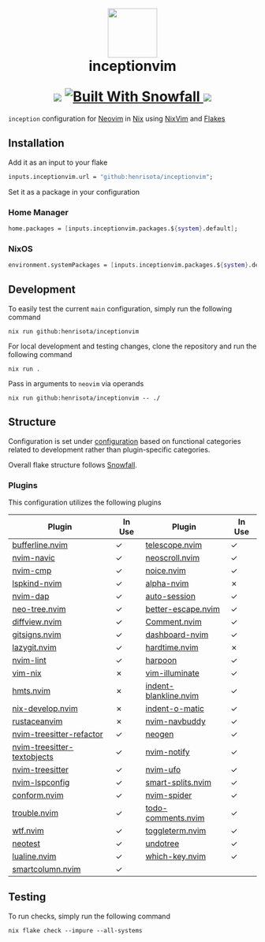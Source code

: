 <h1 align="center">
   <img src="https://raw.githubusercontent.com/NixOS/nixos-artwork/refs/heads/master/logo/nix-snowflake-colours.svg" width="100px" />
   <br>
   inceptionvim
   <div align="center">
      <p></p>
      <div align="center">
         <a>
            <img src="https://img.shields.io/badge/Nix-Unstable-blue?style=for-the-badge&logo=nixos&label=NIX&labelColor=303446&color=94e2d5">
         </a>
         <a href="https://github.com/snowfallorg/lib" target="_blank">
            <img alt="Built With Snowfall" src="https://img.shields.io/static/v1?label=Built%20With&labelColor=303446&message=Snowfall&color=94e2d5&style=for-the-badge">
         </a>
         <a href="https://github.com/henrisota/inception/blob/main/LICENSE">
            <img src="https://img.shields.io/static/v1.svg?style=for-the-badge&label=License&message=MIT&colorA=313244&colorB=FAB387&logo=unlicense&logoColor=FAB387&labelColor=303446"/>
         </a>
      </div>
   </div>
</h1>

`inception` configuration for [Neovim](https://neovim.io/) in [Nix](https://nixos.org/) using [NixVim](https://nix-community.github.io/nixvim/) and [Flakes](https://)

## Installation

Add it as an input to your flake

```nix
inputs.inceptionvim.url = "github:henrisota/inceptionvim";
```

Set it as a package in your configuration

### Home Manager

```nix
home.packages = [inputs.inceptionvim.packages.${system}.default];
```

### NixOS

```nix
environment.systemPackages = [inputs.inceptionvim.packages.${system}.default];
```

## Development

To easily test the current `main` configuration, simply run the following command

```shell
nix run github:henrisota/inceptionvim
```

For local development and testing changes, clone the repository and run the following command

```shell
nix run .
```

Pass in arguments to `neovim` via operands

```
nix run github:henrisota/inceptionvim -- ./
```

## Structure

Configuration is set under [configuration](./configuration/) based on functional categories related to development rather than plugin-specific categories.

Overall flake structure follows [Snowfall](https://snowfall.org/).


### Plugins

This configuration utilizes the following plugins

| Plugin | In Use | Plugin | In Use |
| - | - | - | - |
| [bufferline.nvim](https://github.com/akinsho/bufferline.nvim) | ✓ | [telescope.nvim](https://github.com/nvim-telescope/telescope.nvim) | ✓ |
| [nvim-navic](https://github.com/SmiteshP/nvim-navic) | ✓ | [neoscroll.nvim](https://github.com/karb94/neoscroll.nvim) | ✓ |
| [nvim-cmp](https://github.com/hrsh7th/nvim-cmp) | ✓ | [noice.nvim](https://github.com/folke/noice.nvim) | ✓ |
| [lspkind-nvim](https://github.com/onsails/lspkind-nvim) | ✓ | [alpha-nvim](https://github.com/goolord/alpha-nvim) | ✗ |
| [nvim-dap](https://github.com/mfussenegger/nvim-dap) | ✓ | [auto-session](https://github.com/rmagatti/auto-session) | ✓ |
| [neo-tree.nvim](https://github.com/nvim-neo-tree/neo-tree.nvim) | ✓ | [better-escape.nvim](https://github.com/max397574/better-escape.nvim) | ✓ |
| [diffview.nvim](https://github.com/sindrets/diffview.nvim) | ✓ | [Comment.nvim](https://github.com/numToStr/Comment.nvim) | ✓ |
| [gitsigns.nvim](https://github.com/lewis6991/gitsigns.nvim) | ✓ | [dashboard-nvim](https://github.com/nvimdev/dashboard-nvim) | ✓ |
| [lazygit.nvim](https://github.com/kdheepak/lazygit.nvim) | ✓ | [hardtime.nvim](https://github.com/m4xshen/hardtime.nvim) | ✗ |
| [nvim-lint](https://github.com/mfussenegger/nvim-lint) | ✓ | [harpoon](https://github.com/ThePrimeagen/harpoon) | ✓ |
| [vim-nix](https://github.com/LnL7/vim-nix) | ✗ | [vim-illuminate](https://github.com/RRethy/vim-illuminate) | ✓ |
| [hmts.nvim](https://github.com/calops/hmts.nvim) | ✗ | [indent-blankline.nvim](https://github.com/lukas-reineke/indent-blankline.nvim) | ✓ |
| [nix-develop.nvim](https://github.com/figsoda/nix-develop.nvim) | ✗ | [indent-o-matic](https://github.com/Darazaki/indent-o-matic) | ✓ |
| [rustaceanvim](https://github.com/mrcjkb/rustaceanvim) | ✗ | [nvim-navbuddy](https://github.com/SmiteshP/nvim-navbuddy) | ✓ |
| [nvim-treesitter-refactor](https://github.com/nvim-treesitter/nvim-treesitter-refactor) | ✓ | [neogen](https://github.com/danymat/neogen) | ✓ |
| [nvim-treesitter-textobjects](https://github.com/nvim-treesitter/nvim-treesitter-textobjects) | ✓ | [nvim-notify](https://github.com/rcarriga/nvim-notify) | ✓ |
| [nvim-treesitter](https://github.com/nvim-treesitter/nvim-treesitter) | ✓ | [nvim-ufo](https://github.com/kevinhwang91/nvim-ufo) | ✓ |
| [nvim-lspconfig](https://github.com/neovim/nvim-lspconfig) | ✓ | [smart-splits.nvim](https://github.com/mrjones2014/smart-splits.nvim) | ✓ |
| [conform.nvim](https://github.com/stevearc/conform.nvim) | ✓ | [nvim-spider](https://github.com/chrisgrieser/nvim-spider) | ✓ |
| [trouble.nvim](https://github.com/folke/trouble.nvim) | ✓ | [todo-comments.nvim](https://github.com/folke/todo-comments.nvim) | ✓ |
| [wtf.nvim](https://github.com/piersolenski/wtf.nvim) | ✓ | [toggleterm.nvim](https://github.com/akinsho/toggleterm.nvim) | ✓ |
| [neotest](https://github.com/nvim-neotest/neotest) | ✓ | [undotree](https://github.com/mbbill/undotree) | ✓ |
| [lualine.nvim](https://github.com/nvim-lualine/lualine.nvim) | ✓ | [which-key.nvim](https://github.com/folke/which-key.nvim) | ✓ |
| [smartcolumn.nvim](https://github.com/m4xshen/smartcolumn.nvim) | ✓ |

## Testing

To run checks, simply run the following command

```shell
nix flake check --impure --all-systems
```
